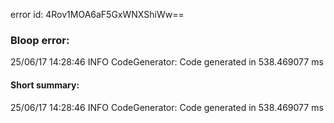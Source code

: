 error id: 4Rov1MOA6aF5GxWNXShiWw==
### Bloop error:

25/06/17 14:28:46 INFO CodeGenerator: Code generated in 538.469077 ms
#### Short summary: 

25/06/17 14:28:46 INFO CodeGenerator: Code generated in 538.469077 ms